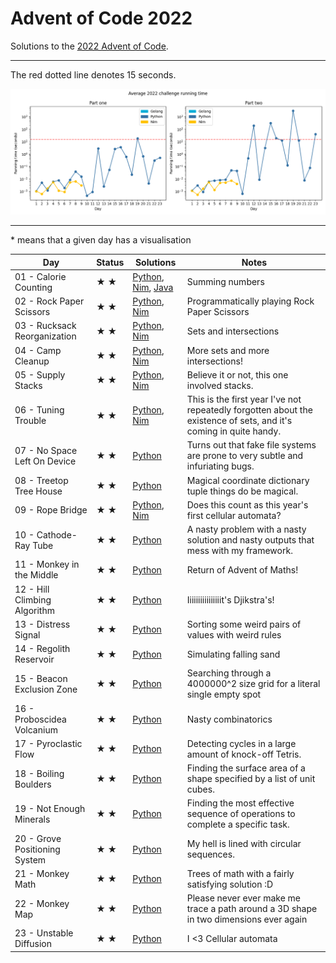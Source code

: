 # Advent of Code 2022

Solutions to the [2022 Advent of Code](https://adventofcode.com/2022).

---

The red dotted line denotes 15 seconds.

![Running times](running-times.png)

---

\* means that a given day has a visualisation

<!-- ★ ☆ -->

| Day                           | Status | Solutions                                                                                                                     | Notes                                                                                                             |
|-------------------------------|--------|-------------------------------------------------------------------------------------------------------------------------------|-------------------------------------------------------------------------------------------------------------------|
| 01 - Calorie Counting         | ★ ★    | [Python](01-calorieCounting/py/__init__.py), [Nim](01-calorieCounting/nim/challenge.nim), [Java](01-calorieCounting/java/src) | Summing numbers                                                                                                   |
| 02 - Rock Paper Scissors      | ★ ★    | [Python](02-rockPaperScissors/py/__init__.py), [Nim](02-rockPaperScissors/nim/challenge.nim)                                  | Programmatically playing Rock Paper Scissors                                                                      |
| 03 - Rucksack Reorganization  | ★ ★    | [Python](03-rucksackReorganization/py/__init__.py), [Nim](03-rucksackReorganization/nim/challenge.nim)                        | Sets and intersections                                                                                            |
| 04 - Camp Cleanup             | ★ ★    | [Python](04-campCleanup/py/__init__.py), [Nim](04-campCleanup/nim/challenge.nim)                                              | More sets and more intersections!                                                                                 |
| 05 - Supply Stacks            | ★ ★    | [Python](05-supplyStacks/py/__init__.py), [Nim](05-supplyStacks/nim/challenge.nim)                                            | Believe it or not, this one involved stacks.                                                                      |
| 06 - Tuning Trouble           | ★ ★    | [Python](06-tuningTrouble/py/__init__.py), [Nim](06-tuningTrouble/nim/challenge.nim)                                          | This is the first year I've not repeatedly forgotten about the existence of sets, and it's coming in quite handy. |
| 07 - No Space Left On Device  | ★ ★    | [Python](07-noSpaceLeftOnDevice/py/__init__.py)                                                                               | Turns out that fake file systems are prone to very subtle and infuriating bugs.                                   |
| 08 - Treetop Tree House       | ★ ★    | [Python](08-treetopTreeHouse/py/__init__.py)                                                                                  | Magical coordinate dictionary tuple things do be magical.                                                         |
| 09 - Rope Bridge              | ★ ★    | [Python](09-ropeBridge/py/__init__.py), [Nim](09-ropeBridge/nim/challenge.nim)                                                | Does this count as this year's first cellular automata?                                                           |
| 10 - Cathode-Ray Tube         | ★ ★    | [Python](10-cathodeRayTube/py/__init__.py)                                                                                    | A nasty problem with a nasty solution and nasty outputs that mess with my framework.                              |
| 11 - Monkey in the Middle     | ★ ★    | [Python](11-monkeyInTheMiddle/py/__init__.py)                                                                                 | Return of Advent of Maths!                                                                                        |
| 12 - Hill Climbing Algorithm  | ★ ★    | [Python](12-hillClimbingAlgorithm/py/__init__.py)                                                                             | Iiiiiiiiiiiiiiiit's Djikstra's!                                                                                   |
| 13 - Distress Signal          | ★ ★    | [Python](13-distressSignal/py/__init__.py)                                                                                    | Sorting some weird pairs of values with weird rules                                                               |
| 14 - Regolith Reservoir       | ★ ★    | [Python](14-regolithReservoir/py/__init__.py)                                                                                 | Simulating falling sand                                                                                           |
| 15 - Beacon Exclusion Zone    | ★ ★    | [Python](15-beaconExclusionZone/py/__init__.py)                                                                               | Searching through a 4000000^2 size grid for a literal single empty spot                                           |
| 16 - Proboscidea Volcanium    | ★ ★    | [Python](16-proboscideaVolcanium/py/__init__.py)                                                                              | Nasty combinatorics                                                                                               |
| 17 - Pyroclastic Flow         | ★ ★    | [Python](17-pyroclasticFlow/py/__init__.py)                                                                                   | Detecting cycles in a large amount of knock-off Tetris.                                                           |
| 18 - Boiling Boulders         | ★ ★    | [Python](18-boilingBoulders/py/__init__.py)                                                                                   | Finding the surface area of a shape specified by a list of unit cubes.                                            |
| 19 - Not Enough Minerals      | ★ ★    | [Python](19-notEnoughMinerals/py/__init__.py)                                                                                 | Finding the most effective sequence of operations to complete a specific task.                                    |
| 20 - Grove Positioning System | ★ ★    | [Python](20-grovePositioningSystem/py/__init__.py)                                                                            | My hell is lined with circular sequences.                                                                         |
| 21 - Monkey Math              | ★ ★    | [Python](21-monkeyMath/py/__init__.py)                                                                                        | Trees of math with a fairly satisfying solution :D                                                                |
| 22 - Monkey Map               | ★ ★    | [Python](22-monkeyMap/py/__init__.py)                                                                                         | Please never ever make me trace a path around a 3D shape in two dimensions ever again                             |
| 23 - Unstable Diffusion       | ★ ★    | [Python](23-unstableDiffusion/py/__init__.py)                                                                                 | I <3 Cellular automata                                                                                            |